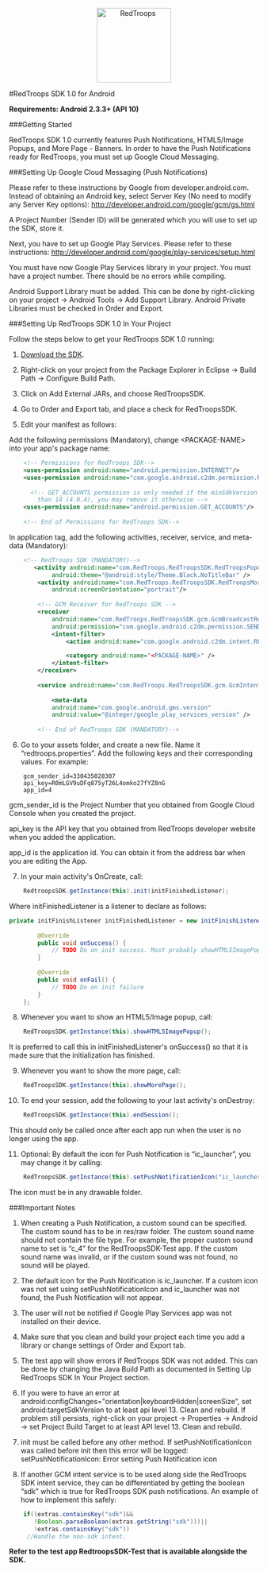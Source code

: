 <p align="center">
<img src="http://www.redtroops.com/images/RedTroopsLogo.png" alt="RedTroops" width="150">
</p>

#RedTroops SDK 1.0 for Android

**Requirements: Android 2.3.3+ (API 10)**

###Getting Started

RedTroops SDK 1.0 currently features Push Notifications, HTML5/Image Popups, and More Page - Banners. In order to have the Push Notifications ready for RedTroops, you must set up Google Cloud Messaging. 

###Setting Up Google Cloud Messaging (Push Notifications)

Please refer to these instructions by Google from developer.android.com. Instead of obtaining an Android key, select Server Key (No need to modify any Server Key options):
http://developer.android.com/google/gcm/gs.html

A Project Number (Sender ID) will be generated which you will use to set up the SDK, store it.

Next, you have to set up Google Play Services. Please refer to these instructions:
http://developer.android.com/google/play-services/setup.html

You must have now Google Play Services library in your project. You must have a project number. There should be no errors while compiling.

Android Support Library must be added. This can be done by right-clicking on your project → Android Tools → Add Support Library. Android Private Libraries must be checked in Order and Export.


###Setting Up RedTroops SDK 1.0 In Your Project

Follow the steps below to get your RedTroops SDK 1.0 running:

1) <a href="https://github.com/RedTroops/Android-SDK" target="_blank">Download the SDK</a>.

2) Right-click on your project from the Package Explorer in Eclipse → Build Path → Configure Build Path.

3) Click on Add External JARs, and choose RedTroopsSDK.

4) Go to Order and Export tab, and place a check for RedTroopsSDK.

5) Edit your manifest as follows:

Add the following permissions (Mandatory), change \<PACKAGE-NAME> into your app's package name:

```xml
	<!-- Permissions for RedTroops SDK-->
	<uses-permission android:name="android.permission.INTERNET"/>
  	<uses-permission android:name="com.google.android.c2dm.permission.RECEIVE" />
    
      <!-- GET_ACCOUNTS permission is only needed if the minSdkVersion is lower
		than 14 (4.0.4), you may remove it otherwise -->
	<uses-permission android:name="android.permission.GET_ACCOUNTS"/>
    
	<!-- End of Permissions for RedTroops SDK-->
```

In application tag, add the following activities, receiver, service, and meta-data (Mandatory):

```xml
 	<!-- RedTroops SDK (MANDATORY)-->
       <activity android:name="com.RedTroops.RedTroopsSDK.RedTroopsPopupActivity"
            android:theme="@android:style/Theme.Black.NoTitleBar" />
        <activity android:name="com.RedTroops.RedTroopsSDK.RedTroopsMorePageActivity" 
            android:screenOrientation="portrait"/>
    
        <!-- GCM Receiver for RedTroops SDK -->
        <receiver
            android:name="com.RedTroops.RedTroopsSDK.gcm.GcmBroadcastReceiver"
            android:permission="com.google.android.c2dm.permission.SEND" >
            <intent-filter>
                <action android:name="com.google.android.c2dm.intent.RECEIVE" />

                <category android:name="<PACKAGE-NAME>" />
            </intent-filter>
        </receiver>
        
        <service android:name="com.RedTroops.RedTroopsSDK.gcm.GcmIntentService" />
        
            <meta-data
            android:name="com.google.android.gms.version"
            android:value="@integer/google_play_services_version" />
            
        <!-- End of RedTroops SDK (MANDATORY)-->
```

6) Go to your assets folder, and create a new file. Name it “redtroops.properties”. Add the following keys and their corresponding values. For example:
```
	gcm_sender_id=330435028307
	api_key=R0mLGV9uDFq875yT26L4omko27fYZ8nG
	app_id=4
```

gcm_sender_id is the Project Number that you obtained from Google Cloud Console when you created the project.


api_key is the API key that you obtained from RedTroops developer website when you added the application.


app_id is the application id. You can obtain it from the address bar when you are editing the App.


7) In your main activity's OnCreate, call:
```java
	RedtroopsSDK.getInstance(this).init(initFinishedListener);
```
Where initFinishedListener is a listener to declare as follows:
```java	
private initFinishListener initFinishedListener = new initFinishListener() {
	
		@Override
		public void onSuccess() {
			// TODO Do on init success. Most probably showHTML5ImagePopup();
		}
		
		@Override
		public void onFail() {
			// TODO Do on init failure
		}
	};
```
8) Whenever you want to show an HTML5/Image popup, call:
```java
	RedTroopsSDK.getInstance(this).showHTML5ImagePopup();
```
It is preferred to call this in initFinishedListener's onSuccess() so that it is made sure that the initialization has finished.

9) Whenever you want to show the more page, call:
```java
	RedTroopsSDK.getInstance(this).showMorePage();
```
10) To end your session, add the following to your last activity's onDestroy:
```java
	RedTroopsSDK.getInstance(this).endSession();
```
This should only be called once after each app run when the user is no longer using the app.

11) Optional: By default the icon for Push Notification is “ic_launcher”, you may change it by calling:
```java
	RedTroopsSDK.getInstance(this).setPushNotificationIcon("ic_launcher");
```
The icon must be in any drawable folder.

###Important Notes

1. When creating a Push Notification, a custom sound can be specified. The custom sound has to be in res/raw folder. The custom sound name should not contain the file type. For example, the proper custom sound name to set is “c_4” for the RedTroopsSDK-Test app. If the custom sound name was invalid, or if the custom sound was not found, no sound will be played.

2. The default icon for the Push Notification is ic_launcher. If a custom icon was not set using setPushNotificationIcon and ic_launcher was not found, the Push Notification will not appear.

3. The user will not be notified if Google Play Services app was not installed on their device.

4. Make sure that you clean and build your project each time you add a library or change settings of Order and Export tab.

5. The test app will show errors if RedTroops SDK was not added. This can be done by changing the Java Build Path as documented in Setting Up RedTroops SDK In Your Project section.

6. If you were to have an error at android:configChanges="orientation|keyboardHidden|screenSize", set android:targetSdkVersion to at least api level 13. Clean and rebuild. If problem still persists, right-click on your project → Properties → Android → set Project Build Target to at least API level 13. Clean and rebuild.

7. init must be called before any other method. If setPushNotificationIcon was called before init then this error will be logged:
setPushNotificationIcon: Error setting Push Notification icon

8. If another GCM intent service is to be used along side the RedTroops SDK intent service, they can be differentiated by getting the boolean “sdk” which is true for RedTroops SDK push notifications. An example of how to implement this safely:
```java
 	if((extras.containsKey("sdk")&&
	   !Boolean.parseBoolean(extras.getString("sdk")))||
	   !extras.containsKey("sdk"))
	 //Handle the non-sdk intent.

```

**Refer to the test app RedtroopsSDK-Test that is available alongside the SDK.**
